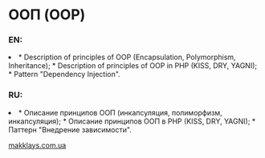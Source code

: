 # ООП (OOP)

### EN: 
<li>
* Description of principles of OOP (Encapsulation, Polymorphism, Inheritance);
* Description of principles of OOP in PHP (KISS, DRY, YAGNI);
* Pattern "Dependency Injection".
</li>  

### RU:
<li>
* Описание принципов ООП (инкапсуляция, полиморфизм, инкапсуляция);
* Описание принципов ООП в PHP (KISS, DRY, YAGNI);
* Паттерн "Внедрение зависимости".
</li>

[makklays.com.ua](http://makklays.com.ua?from=github)
